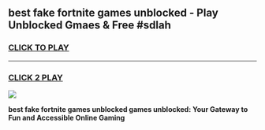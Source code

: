 
## best fake fortnite games unblocked - Play Unblocked Gmaes & Free #sdlah
<h3>
<a href="https://news.freeplayer.one?title=best_fake_fortnite_games_unblocked&ref=03M">CLICK TO PLAY</a></h3>
<hr>

<h3>
<a href="https://news.freeplayer.one?title=best_fake_fortnite_games_unblocked&ref=03M">CLICK 2 PLAY</a>
  
</h3>

<a href="https://news.freeplayer.one?title=best_fake_fortnite_games_unblocked&ref=03M"><img src="https://clearcache.store/games.png"></a>


**best fake fortnite games unblocked games unblocked: Your Gateway to Fun and Accessible Online Gaming**

